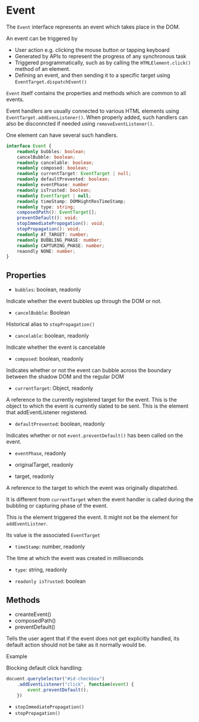 # Event

The `Event` interface represents an event which takes place in the DOM.

An event can be triggered by

* User action e.g. clicking the mouse button or tapping keyboard
* Generated by APIs to represent the progress of any synchronous task
* Triggered programmatically, such as by calling the `HTMLElement.click()` method of an element.
* Defining an event, and then sending it to a specific target using `EventTarget.dispatchEvent()`

`Event` itself contains the properties and methods which are common to all events.

Event handlers are usually connected to various HTML elements using `EventTarget.addEvenListener()`. When properly added, such handlers can also be disconncted if needed using `removeEventListener()`.

One element can have several such handlers.

```ts
interface Event {
    readonly bubbles: boolean;
    cancelBubble: boolean;
    readonly cancelable: boolean;
    readonly composed: boolean;
    readonly currentTarget: EventTarget | null;
    readonly defaultPrevented: boolean;
    readonly eventPhase: number
    readonly isTrusted: boolean;
    readonly EventTarget | null;
    readonly timeStamp: DOMHightResTimeStamp;
    readonly type: string;
    composedPath(): EventTarget[];
    preventDefault(): void;
    stopImmediatePropogation(): void;
    stopPropagation(): void;
    readonly AT_TARGET: number;
    readonly BUBBLING_PHASE: number;
    readonly CAPTURING_PHASE: number;
    reaondly NONE: number;
}
```

## Properties

* `bubbles`: boolean, readonly

Indicate whether the event bubbles up through the DOM or not.

* `cancelBubble`: Boolean

Historical alias to `stopPropagation()`

* `cancelable`: boolean, readonly

Indicate whether the event is cancelable

* `composed`: boolean, readonly

Indicates whether or not the event can bubble across the boundary between the shadow DOM and the regular DOM

* `currentTarget`: Object, readonly

A reference to the currently registered target for the event. This is the object to which the event is currently slated to be sent. This is the element that addEventListener registered.

* `defaultPrevented`: boolean, readonly

Indicates whether or not `event.preventDefault()` has been called on the event.

* `eventPhase`, readonly

* originalTarget, readonly

* target, readonly

A reference to the target to which the event was originally dispatched.

It is different from `currentTarget` when the event handler is called during the bubbling or capturing phase of the event.

This is the element triggered the event. It might not be the element for `addEventListner`.

Its value is the associated `EventTarget`

* `timeStamp`: number, readonly

The time at which the event was created in milliseconds

* `type`: string, readonly

* `readonly isTrusted`: boolean

## Methods

* creanteEvent()
* composedPath()
* preventDefault()

Tells the user agent that if the event does not get explicitly handled, its default action should not be take as it normally would be.

Example

Blocking default click handling:

```js
docuent.querySelector("#id-checkbox")
    .addEventListener("click", function(event) {
        event.preventDefault();
    })
```

* `stopImmediatePropagation()`
* `stopPropagation()`
